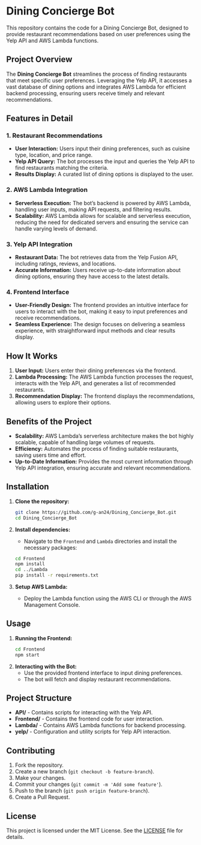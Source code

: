 # Dining Concierge Bot

This repository contains the code for a Dining Concierge Bot, designed to provide restaurant recommendations based on user preferences using the Yelp API and AWS Lambda functions.

## Project Overview

The **Dining Concierge Bot** streamlines the process of finding restaurants that meet specific user preferences. Leveraging the Yelp API, it accesses a vast database of dining options and integrates AWS Lambda for efficient backend processing, ensuring users receive timely and relevant recommendations.

## Features in Detail

### 1. Restaurant Recommendations
- **User Interaction:** Users input their dining preferences, such as cuisine type, location, and price range.
- **Yelp API Query:** The bot processes the input and queries the Yelp API to find restaurants matching the criteria.
- **Results Display:** A curated list of dining options is displayed to the user.

### 2. AWS Lambda Integration
- **Serverless Execution:** The bot’s backend is powered by AWS Lambda, handling user inputs, making API requests, and filtering results.
- **Scalability:** AWS Lambda allows for scalable and serverless execution, reducing the need for dedicated servers and ensuring the service can handle varying levels of demand.

### 3. Yelp API Integration
- **Restaurant Data:** The bot retrieves data from the Yelp Fusion API, including ratings, reviews, and locations.
- **Accurate Information:** Users receive up-to-date information about dining options, ensuring they have access to the latest details.

### 4. Frontend Interface
- **User-Friendly Design:** The frontend provides an intuitive interface for users to interact with the bot, making it easy to input preferences and receive recommendations.
- **Seamless Experience:** The design focuses on delivering a seamless experience, with straightforward input methods and clear results display.

## How It Works

1. **User Input:** Users enter their dining preferences via the frontend.
2. **Lambda Processing:** The AWS Lambda function processes the request, interacts with the Yelp API, and generates a list of recommended restaurants.
3. **Recommendation Display:** The frontend displays the recommendations, allowing users to explore their options.

## Benefits of the Project

- **Scalability:** AWS Lambda’s serverless architecture makes the bot highly scalable, capable of handling large volumes of requests.
- **Efficiency:** Automates the process of finding suitable restaurants, saving users time and effort.
- **Up-to-Date Information:** Provides the most current information through Yelp API integration, ensuring accurate and relevant recommendations.

## Installation

1. **Clone the repository:**
    ```bash
    git clone https://github.com/g-an24/Dining_Concierge_Bot.git
    cd Dining_Concierge_Bot
    ```

2. **Install dependencies:**
    - Navigate to the `Frontend` and `Lambda` directories and install the necessary packages:
    ```bash
    cd Frontend
    npm install
    cd ../Lambda
    pip install -r requirements.txt
    ```

3. **Setup AWS Lambda:**
    - Deploy the Lambda function using the AWS CLI or through the AWS Management Console.

## Usage

1. **Running the Frontend:**
    ```bash
    cd Frontend
    npm start
    ```
2. **Interacting with the Bot:**
   - Use the provided frontend interface to input dining preferences.
   - The bot will fetch and display restaurant recommendations.

## Project Structure

- **API/** - Contains scripts for interacting with the Yelp API.
- **Frontend/** - Contains the frontend code for user interaction.
- **Lambda/** - Contains AWS Lambda functions for backend processing.
- **yelp/** - Configuration and utility scripts for Yelp API interaction.

## Contributing

1. Fork the repository.
2. Create a new branch (`git checkout -b feature-branch`).
3. Make your changes.
4. Commit your changes (`git commit -m 'Add some feature'`).
5. Push to the branch (`git push origin feature-branch`).
6. Create a Pull Request.

## License

This project is licensed under the MIT License. See the [LICENSE](./LICENSE) file for details.
